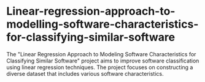 # Linear-regression-approach-to-modelling-software-characteristics-for-classifying-similar-software
The "Linear Regression Approach to Modeling Software Characteristics for Classifying Similar Software" project aims to improve software classification using linear regression techniques. The project focuses on constructing a diverse dataset that includes various software characteristics.  
